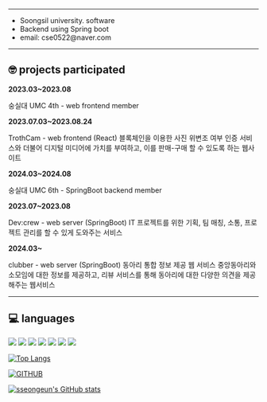<!-- <div align="center">![header](https://capsule-render.vercel.app/api?type=venom&color==ffe08c&height=150&text=I'm%20sseongeun)</div> -->

<!--![header](https://capsule-render.vercel.app/api?type=waving&color=ffe08c&text=&animation=twinkling&height=80) -->

<!--[![Typing SVG](https://readme-typing-svg.demolab.com?font=Alkatra&weight=500&size=45&duration=4000&pause=3&color=ffe08c&center=false&vCenter=false&multiline=true&repeat=true&width=1000&height=100&lines=Hi+I'm+seongeun!👋)](https://git.io/typing-svg)-->
 
---

  <ul>
    <li>  Soongsil university. software </li>
    <li>  Backend using Spring boot </li>
    <li>  email: cse0522@naver.com</li>
  </ul>



---

## 🤓 projects participated


<!--**2021.12.21~2022.01.04**-->

<!--[융특 소모임 ci&ai] 2022 겨울방학 Git & GitHub 스터디 참여-->


<!-- **2021.12.27 ~ 2022.02.25** -->

<!-- [동계Live] 정혜경의 C 프로그래밍 수강, C++ & STL 수강 -->


<!-- **2022.02.09~2022.02.07**-->

<!-- [ci&ai소모임]  성적관리 시스템 프로젝트 - C언어-->


**2023.03~2023.08**

숭실대 UMC 4th - web frontend member


**2023.07.03~2023.08.24**

TrothCam -  web frontend (React)
블록체인을 이용한 사진 위변조 여부 인증 서비스와 더불어 디지털 미디어에 가치를 부여하고, 이를 판매-구매 할 수 있도록 하는 웹사이트


**2024.03~2024.08**

숭실대 UMC 6th - SpringBoot backend member

**2023.07~2023.08**

Dev:crew - web server (SpringBoot)
IT 프로젝트를 위한 기획, 팀 매칭, 소통, 프로젝트 관리를 할 수 있게 도와주는 서비스

**2024.03~**

clubber - web server (SpringBoot)
동아리 통합 정보 제공 웹 서비스 
중앙동아리와 소모임에 대한 정보를 제공하고, 리뷰 서비스를 통해 동아리에 대한 다양한 의견을 제공해주는 웹서비스

---

## 💻 languages

  
  <div>
    <img src="https://img.shields.io/badge/Java-007396?style=flat&logo=Java&logoColor=white" />
    <img src="https://img.shields.io/badge/Spring-6DB33F?style=flat&logo=Spring&logoColor=white" />
    <img src="https://img.shields.io/badge/Spring Boot-6DB33F?style=flat&logo=Spring-Boot&logoColor=white" />
    <img src="https://img.shields.io/badge/Python-3776AB?style=flat&logo=Python&logoColor=white" />
    <img src="https://img.shields.io/badge/React-61DAFB?style=flat&logo=React&logoColor=white" />
    <img src="https://img.shields.io/badge/HTML-E34F26?style=flat&logo=HTML&logoColor=white" />
    <img src="https://img.shields.io/badge/CSS-1572B6?style=flat&logo=CSS&logoColor=white" />
  </div>
  <div>
    
  </div>
    
   [![Top Langs](https://github-readme-stats.vercel.app/api/top-langs/?username=sseongeun&layout=compact)](https://github.com/sseongeun/github-readme-stats)
<div>

  
</div>

  
[![GITHUB](https://hits.seeyoufarm.com/api/count/incr/badge.svg?url=https%3A%2F%2Fgithub.com%2Fsseongeun&count_bg=%23F29494&title_bg=%232F2E2E&icon=github.svg&icon_color=%23FFFFFF&title=GITHUB&edge_flat=false)](https://github.com/sseongeun)



  [![sseongeun's GitHub stats](https://github-readme-stats.vercel.app/api?username=sseongeun&theme=nord&hide_border=true&count_private=true)](https://github.com/sseongeun/github-readme-stats)
 
 

  




<!--  <img src="https://capsule-render.vercel.app/api?type=waving&color=BFE3FC&height=150&section=footer" /> -->



